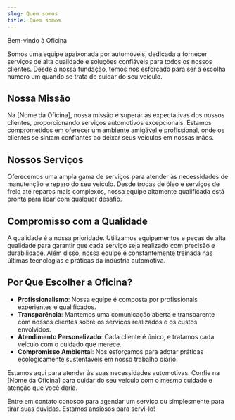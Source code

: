 ```yaml
---
slug: Quem somos
title: Quem somos
---
```


Bem-vindo à Oficina

Somos uma equipe apaixonada por automóveis, dedicada a fornecer serviços de alta qualidade e soluções confiáveis para todos os nossos clientes. Desde a nossa fundação, temos nos esforçado para ser a escolha número um quando se trata de cuidar do seu veículo.

## Nossa Missão

Na [Nome da Oficina], nossa missão é superar as expectativas dos nossos clientes, proporcionando serviços automotivos excepcionais. Estamos comprometidos em oferecer um ambiente amigável e profissional, onde os clientes se sintam confiantes ao deixar seus veículos em nossas mãos.

## Nossos Serviços

Oferecemos uma ampla gama de serviços para atender às necessidades de manutenção e reparo do seu veículo. Desde trocas de óleo e serviços de freio até reparos mais complexos, nossa equipe altamente qualificada está pronta para lidar com qualquer desafio.

## Compromisso com a Qualidade

A qualidade é a nossa prioridade. Utilizamos equipamentos e peças de alta qualidade para garantir que cada serviço seja realizado com precisão e durabilidade. Além disso, nossa equipe é constantemente treinada nas últimas tecnologias e práticas da indústria automotiva.

## Por Que Escolher a Oficina?

- **Profissionalismo**: Nossa equipe é composta por profissionais experientes e qualificados.
- **Transparência**: Mantemos uma comunicação aberta e transparente com nossos clientes sobre os serviços realizados e os custos envolvidos.
- **Atendimento Personalizado**: Cada cliente é único, e tratamos cada veículo com o cuidado que merece.
- **Compromisso Ambiental**: Nos esforçamos para adotar práticas ecologicamente sustentáveis em nosso trabalho diário.

Estamos aqui para atender às suas necessidades automotivas. Confie na [Nome da Oficina] para cuidar do seu veículo com o mesmo cuidado e atenção que você daria.

Entre em contato conosco para agendar um serviço ou simplesmente para tirar suas dúvidas. Estamos ansiosos para servi-lo! 